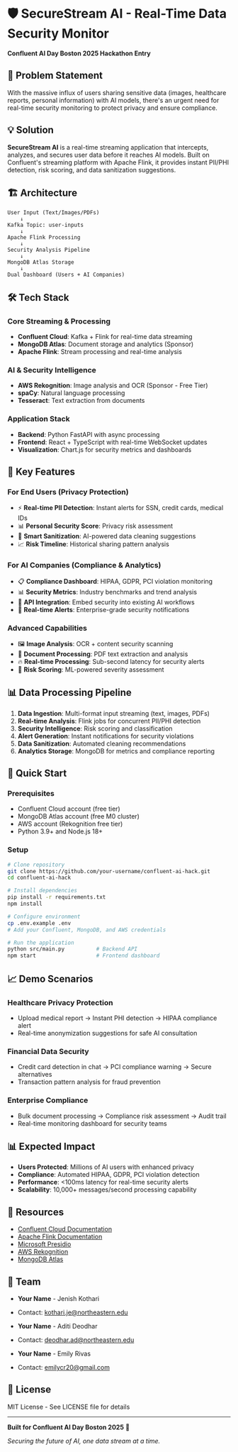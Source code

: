 # 🛡️ SecureStream AI - Real-Time Data Security Monitor

**Confluent AI Day Boston 2025 Hackathon Entry**

## 🎯 Problem Statement

With the massive influx of users sharing sensitive data (images, healthcare reports, personal information) with AI models, there's an urgent need for real-time security monitoring to protect privacy and ensure compliance.

## 💡 Solution

**SecureStream AI** is a real-time streaming application that intercepts, analyzes, and secures user data before it reaches AI models. Built on Confluent's streaming platform with Apache Flink, it provides instant PII/PHI detection, risk scoring, and data sanitization suggestions.

## 🏗️ Architecture

```
User Input (Text/Images/PDFs)
    ↓
Kafka Topic: user-inputs
    ↓
Apache Flink Processing
    ↓
Security Analysis Pipeline
    ↓
MongoDB Atlas Storage
    ↓
Dual Dashboard (Users + AI Companies)
```

## 🛠️ Tech Stack

### Core Streaming & Processing

- **Confluent Cloud**: Kafka + Flink for real-time data streaming
- **MongoDB Atlas**: Document storage and analytics (Sponsor)
- **Apache Flink**: Stream processing and real-time analysis

### AI & Security Intelligence

- **AWS Rekognition**: Image analysis and OCR (Sponsor - Free Tier)
- **spaCy**: Natural language processing
- **Tesseract**: Text extraction from documents

### Application Stack

- **Backend**: Python FastAPI with async processing
- **Frontend**: React + TypeScript with real-time WebSocket updates
- **Visualization**: Chart.js for security metrics and dashboards

## 🎨 Key Features

### For End Users (Privacy Protection)

- ⚡ **Real-time PII Detection**: Instant alerts for SSN, credit cards, medical IDs
- 📊 **Personal Security Score**: Privacy risk assessment
- 🔧 **Smart Sanitization**: AI-powered data cleaning suggestions
- 📈 **Risk Timeline**: Historical sharing pattern analysis

### For AI Companies (Compliance & Analytics)

- 📋 **Compliance Dashboard**: HIPAA, GDPR, PCI violation monitoring
- 📊 **Security Metrics**: Industry benchmarks and trend analysis
- 🔌 **API Integration**: Embed security into existing AI workflows
- 🚨 **Real-time Alerts**: Enterprise-grade security notifications

### Advanced Capabilities

- 🖼️ **Image Analysis**: OCR + content security scanning
- 📄 **Document Processing**: PDF text extraction and analysis
- 🔥 **Real-time Processing**: Sub-second latency for security alerts
- 🎯 **Risk Scoring**: ML-powered severity assessment

## 📊 Data Processing Pipeline

1. **Data Ingestion**: Multi-format input streaming (text, images, PDFs)
2. **Real-time Analysis**: Flink jobs for concurrent PII/PHI detection
3. **Security Intelligence**: Risk scoring and classification
4. **Alert Generation**: Instant notifications for security violations
5. **Data Sanitization**: Automated cleaning recommendations
6. **Analytics Storage**: MongoDB for metrics and compliance reporting

## 🚀 Quick Start

### Prerequisites

- Confluent Cloud account (free tier)
- MongoDB Atlas account (free M0 cluster)
- AWS account (Rekognition free tier)
- Python 3.9+ and Node.js 18+

### Setup

```bash
# Clone repository
git clone https://github.com/your-username/confluent-ai-hack.git
cd confluent-ai-hack

# Install dependencies
pip install -r requirements.txt
npm install

# Configure environment
cp .env.example .env
# Add your Confluent, MongoDB, and AWS credentials

# Run the application
python src/main.py          # Backend API
npm start                   # Frontend dashboard
```

## 📈 Demo Scenarios

### Healthcare Privacy Protection

- Upload medical report → Instant PHI detection → HIPAA compliance alert
- Real-time anonymization suggestions for safe AI consultation

### Financial Data Security

- Credit card detection in chat → PCI compliance warning → Secure alternatives
- Transaction pattern analysis for fraud prevention

### Enterprise Compliance

- Bulk document processing → Compliance risk assessment → Audit trail
- Real-time monitoring dashboard for security teams

## 📊 Expected Impact

- **Users Protected**: Millions of AI users with enhanced privacy
- **Compliance**: Automated HIPAA, GDPR, PCI violation detection
- **Performance**: <100ms latency for real-time security alerts
- **Scalability**: 10,000+ messages/second processing capability

## 🔗 Resources

- [Confluent Cloud Documentation](https://docs.confluent.io/cloud/current/overview.html)
- [Apache Flink Documentation](https://flink.apache.org/docs/stable/)
- [Microsoft Presidio](https://microsoft.github.io/presidio/)
- [AWS Rekognition](https://aws.amazon.com/rekognition/)
- [MongoDB Atlas](https://www.mongodb.com/cloud/atlas)

## 👥 Team

- **Your Name** - Jenish Kothari
- Contact: kothari.je@northeastern.edu

- **Your Name** - Aditi Deodhar
- Contact: deodhar.ad@northeastern.edu

- **Your Name** - Emily Rivas
- Contact: emilycr20@gmail.com

## 📄 License

MIT License - See LICENSE file for details

---

**Built for Confluent AI Day Boston 2025** 🚀

_Securing the future of AI, one data stream at a time._
